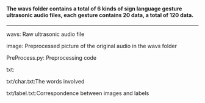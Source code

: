 #### The wavs folder contains a total of 6 kinds of sign language gesture ultrasonic audio files, each gesture contains 20 data, a total of 120 data.

---

wavs: Raw ultrasonic audio file

image: Preprocessed picture of the original audio in the wavs folder

PreProcess.py: Preprocessing code

txt:

txt/char.txt:The words involved

txt/label.txt:Correspondence between images and labels
